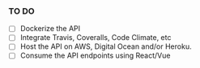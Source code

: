### TO DO
-[ ] Dockerize the API
-[ ] Integrate Travis, Coveralls, Code Climate, etc
-[ ] Host the API on AWS, Digital Ocean and/or Heroku.
-[ ] Consume the API endpoints using React/Vue